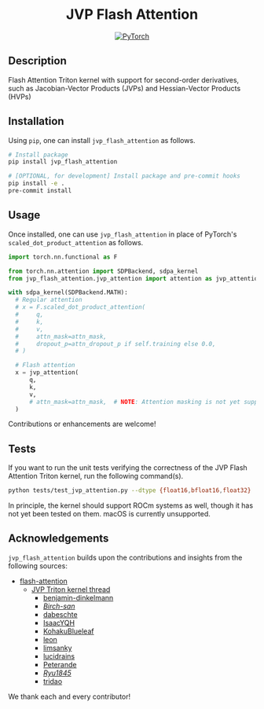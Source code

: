 <div align="center">

# JVP Flash Attention

<a href="https://pytorch.org/get-started/locally/"><img alt="PyTorch" src="https://img.shields.io/badge/PyTorch-ee4c2c?logo=pytorch&logoColor=white"></a>

</div>


## Description

Flash Attention Triton kernel with support for second-order derivatives, such as Jacobian-Vector Products (JVPs) and Hessian-Vector Products (HVPs)

## Installation

Using `pip`, one can install `jvp_flash_attention` as follows.

```bash
# Install package
pip install jvp_flash_attention

# [OPTIONAL, for development] Install package and pre-commit hooks
pip install -e .
pre-commit install
```

## Usage

Once installed, one can use `jvp_flash_attention` in place of PyTorch's `scaled_dot_product_attention` as follows.

```python
import torch.nn.functional as F

from torch.nn.attention import SDPBackend, sdpa_kernel
from jvp_flash_attention.jvp_attention import attention as jvp_attention

with sdpa_kernel(SDPBackend.MATH):
  # Regular attention
  # x = F.scaled_dot_product_attention(
  #     q,
  #     k,
  #     v,
  #     attn_mask=attn_mask,
  #     dropout_p=attn_dropout_p if self.training else 0.0,
  # )

  # Flash attention
  x = jvp_attention(
      q,
      k,
      v,
      # attn_mask=attn_mask,  # NOTE: Attention masking is not yet supported
  )
```

Contributions or enhancements are welcome!

## Tests

If you want to run the unit tests verifying the correctness of the JVP Flash Attention Triton kernel, run the following command(s).

```bash
python tests/test_jvp_attention.py --dtype {float16,bfloat16,float32}
```

In principle, the kernel should support ROCm systems as well, though it has not yet been tested on them. macOS is currently unsupported.

## Acknowledgements

`jvp_flash_attention` builds upon the contributions and insights from the following sources:

- [flash-attention](https://github.com/Dao-AILab/flash-attention)
  - [JVP Triton kernel thread](https://github.com/Dao-AILab/flash-attention/issues/1672)
    - [benjamin-dinkelmann](https://gist.github.com/benjamin-dinkelmann)
    - *[Birch-san](https://github.com/Birch-san)*
    - [dabeschte](https://github.com/dabeschte)
    - [IsaacYQH](https://gist.github.com/IsaacYQH)
    - [KohakuBlueleaf](https://github.com/KohakuBlueleaf)
    - [leon](https://github.com/leon532)
    - [limsanky](https://github.com/limsanky)
    - [lucidrains](https://github.com/lucidrains)
    - [Peterande](https://gist.github.com/Peterande)
    - *[Ryu1845](https://github.com/Ryu1845)*
    - [tridao](https://github.com/tridao)

We thank each and every contributor!
